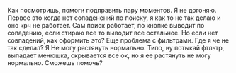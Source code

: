 Как посмотришь, помоги подправить пару моментов. Я не догоняю. Первое это когда нет сопаденений по поиску, я как то не так делаю и оно крч не работает.
Сам поиск работает, по кнопке выводит по сопадению, если стираю все то выводит все остальное. Но если нет совпадений, как оформить это?
Еще проблема с фильтрами. Где я че не так сделал? Я Не могу растянуть нормально. Типо, ну потыкай фтльтр, выпадает менюшка, скрывается все ок, но я ее растянуть не могу
нормально. Сможешь помочь?

